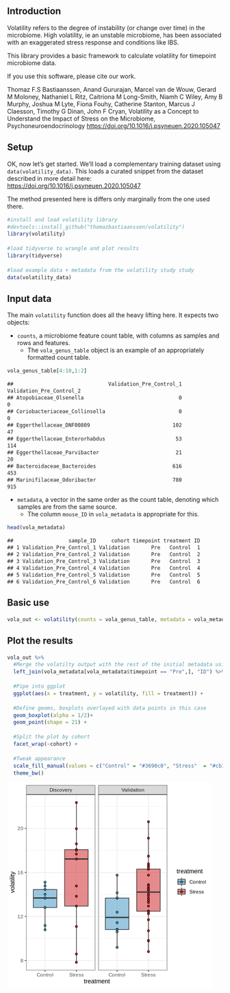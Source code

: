 <!-- README.md is generated from README.Rmd. Please edit that file -->

## Introduction

Volatility refers to the degree of instability (or change over time) in
the microbiome. High volatility, ie an unstable microbiome, has been
associated with an exaggerated stress response and conditions like IBS.

This library provides a basic framework to calculate volatility for
timepoint microbiome data.

If you use this software, please cite our work.

Thomaz F.S Bastiaanssen, Anand Gururajan, Marcel van de Wouw, Gerard M
Moloney, Nathaniel L Ritz, Caitriona M Long-Smith, Niamh C Wiley, Amy B
Murphy, Joshua M Lyte, Fiona Fouhy, Catherine Stanton, Marcus J
Claesson, Timothy G Dinan, John F Cryan, Volatility as a Concept to
Understand the Impact of Stress on the Microbiome,
Psychoneuroendocrinology
<https://doi.org/10.1016/j.psyneuen.2020.105047>

## Setup

OK, now let’s get started. We’ll load a complementary training dataset
using `data(volatility_data)`. This loads a curated snippet from the
dataset described in more detail here:
<https://doi.org/10.1016/j.psyneuen.2020.105047>

The method presented here is differs only marginally from the one used
there.

``` r
#install and load volatility library
#devtools::install_github("thomazbastiaanssen/volatility")
library(volatility)

#load tidyverse to wrangle and plot results
library(tidyverse)

#load example data + metadata from the volatility study study
data(volatility_data)
```

## Input data

The main `volatility` function does all the heavy lifting here. It
expects two objects:

-   `counts`, a microbiome feature count table, with columns as samples
    and rows and features.
    -   The `vola_genus_table` object is an example of an appropriately
        formatted count table.

``` r
vola_genus_table[4:10,1:2]
```

    ##                               Validation_Pre_Control_1 Validation_Pre_Control_2
    ## Atopobiaceae_Olsenella                               0                        0
    ## Coriobacteriaceae_Collinsella                        0                        0
    ## Eggerthellaceae_DNF00809                           102                       47
    ## Eggerthellaceae_Enterorhabdus                       53                      114
    ## Eggerthellaceae_Parvibacter                         21                       20
    ## Bacteroidaceae_Bacteroides                         616                      453
    ## Marinifilaceae_Odoribacter                         780                      915

-   `metadata`, a vector in the same order as the count table, denoting
    which samples are from the same source.
    -   The column `mouse_ID` in `vola_metadata` is appropriate for
        this.

``` r
head(vola_metadata)
```

    ##                  sample_ID     cohort timepoint treatment ID
    ## 1 Validation_Pre_Control_1 Validation       Pre   Control  1
    ## 2 Validation_Pre_Control_2 Validation       Pre   Control  2
    ## 3 Validation_Pre_Control_3 Validation       Pre   Control  3
    ## 4 Validation_Pre_Control_4 Validation       Pre   Control  4
    ## 5 Validation_Pre_Control_5 Validation       Pre   Control  5
    ## 6 Validation_Pre_Control_6 Validation       Pre   Control  6

## Basic use

``` r
vola_out <- volatility(counts = vola_genus_table, metadata = vola_metadata$ID)
```

## Plot the results

``` r
vola_out %>%
  #Merge the volatilty output with the rest of the initial metadata using the shared "ID" column
  left_join(vola_metadata[vola_metadata$timepoint == "Pre",], "ID") %>%
  
  #Pipe into ggplot
  ggplot(aes(x = treatment, y = volatility, fill = treatment)) +
  
  #Define geoms, boxplots overlayed with data points in this case
  geom_boxplot(alpha = 1/2)+
  geom_point(shape = 21) +
  
  #Split the plot by cohort
  facet_wrap(~cohort) +
  
  #Tweak appearance 
  scale_fill_manual(values = c("Control" = "#3690c0", "Stress"  = "#cb181d")) +
  theme_bw() 
```

![](README_files/figure-gfm/plot_volatility-1.png)<!-- -->
